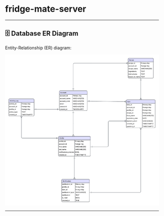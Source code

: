 # fridge-mate-server
---

## 🗄️ Database ER Diagram

Entity-Relationship (ER) diagram:

<p align="center">
  <img src="./media/Database ER diagram (crow&apos;s foot) (5).png" alt="Database ER Diagram" width="600"/>
</p>

---